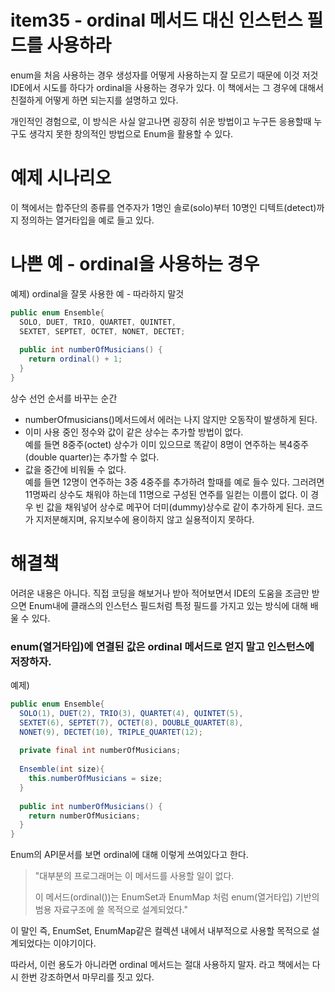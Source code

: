 # item35 - ordinal 메서드 대신 인스턴스 필드를 사용하라

enum을 처음 사용하는 경우 생성자를 어떻게 사용하는지 잘 모르기 때문에 이것 저것 IDE에서 시도를 하다가 ordinal을 사용하는 경우가 있다. 이 책에서는 그 경우에 대해서 친절하게 어떻게 하면 되는지를 설명하고 있다.  

개인적인 경험으로, 이 방식은 사실 알고나면 굉장히 쉬운 방법이고 누구든 응용할때 누구도 생각지 못한 창의적인 방법으로 Enum을 활용할 수 있다.  

# 예제 시나리오

이 책에서는 합주단의 종류를 연주자가 1명인 솔로(solo)부터 10명인 디텍트(detect)까지 정의하는 열거타입을 예로 들고 있다.

# 나쁜 예 - ordinal을 사용하는 경우

예제) ordinal을 잘못 사용한 예 - 따라하지 말것

```java
public enum Ensemble{
  SOLO, DUET, TRIO, QUARTET, QUINTET,
  SEXTET, SEPTET, OCTET, NONET, DECTET;
  
  public int numberOfMusicians() {
    return ordinal() + 1;
  }
}
```

  

상수 선언 순서를 바꾸는 순간 

- numberOfmusicians()메서드에서 에러는 나지 않지만 오동작이 발생하게 된다.  
- 이미 사용 중인 정수와 값이 같은 상수는 추가할 방법이 없다.  
  예를 들면 8중주(octet) 상수가 이미 있으므로 똑같이 8명이 연주하는 복4중주(double quarter)는 추가할 수 없다.  
- 값을 중간에 비워둘 수 없다.  
  예를 들면 12명이 연주하는 3중 4중주를 추가하려 할때를 예로 들수 있다. 그러려면 11명짜리 상수도 채워야 하는데 11명으로 구성된 연주를 일컫는 이름이 없다. 이 경우 빈 값을 채워넣어 상수로 메꾸어 더미(dummy)상수로 같이 추가하게 된다. 코드가 지저분해지며, 유지보수에 용이하지 않고 실용적이지 못하다.

# 해결책

어려운 내용은 아니다. 직접 코딩을 해보거나 받아 적어보면서 IDE의 도움을 조금만 받으면 Enum내에 클래스의 인스턴스 필드처럼 특정 필드를 가지고 있는 방식에 대해 배울 수 있다.  

### enum(열거타입)에 연결된 값은 ordinal 메서드로 얻지 말고 인스턴스에 저장하자.

예제)  

```java
public enum Ensemble{
  SOLO(1), DUET(2), TRIO(3), QUARTET(4), QUINTET(5),
  SEXTET(6), SEPTET(7), OCTET(8), DOUBLE_QUARTET(8),
  NONET(9), DECTET(10), TRIPLE_QUARTET(12);
  
  private final int numberOfMusicians;
  
  Ensemble(int size){
    this.numberOfMusicians = size;
  }
  
  public int numberOfMusicians() {
    return numberOfMusicians;
  }
}
```

  

Enum의 API문서를 보면 ordinal에 대해 이렇게 쓰여있다고 한다.  

> "대부분의 프로그래머는 이 메서드를 사용할 일이 없다.  
>
> 이 메서드(ordinal())는 EnumSet과 EnumMap 처럼 enum(열거타입) 기반의 범용 자료구조에 쓸 목적으로 설계되었다." 

  

이 말인 즉, EnumSet, EnumMap같은 컬렉션 내에서 내부적으로 사용할 목적으로 설계되었다는 이야기이다.  

  

따라서, 이런 용도가 아니라면 ordinal 메서드는 절대 사용하지 말자. 라고 책에서는 다시 한번 강조하면서 마무리를 짓고 있다.  

